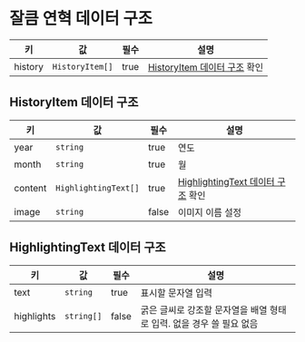 # 잘큼 연혁 데이터 구조

| 키 | 값 | 필수 | 설명 |
| --- | --- | --- | --- |
| history | `HistoryItem[]` | true | [HistoryItem 데이터 구조](#historyitem-데이터-구조) 확인 |

## HistoryItem 데이터 구조

| 키 | 값 | 필수 | 설명 |
| --- | --- | --- | --- |
| year | `string` | true | 연도 |
| month | `string` | true | 월 |
| content | `HighlightingText[]` | true | [HighlightingText 데이터 구조](#highlightingtext-데이터-구조) 확인 |
| image | `string` | false | 이미지 이름 설정 |

## HighlightingText 데이터 구조

| 키 | 값 | 필수 | 설명 |
| --- | --- | --- | --- |
| text | `string` | true | 표시할 문자열 입력 |
| highlights | `string[]` | false | 굵은 글씨로 강조할 문자열을 배열 형태로 입력. 없을 경우 쓸 필요 없음 |
